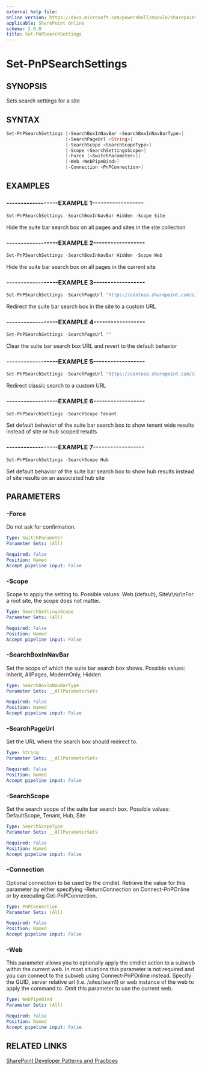 ```yaml
---
external help file:
online version: https://docs.microsoft.com/powershell/module/sharepoint-pnp/set-pnpsearchsettings
applicable: SharePoint Online
schema: 2.0.0
title: Set-PnPSearchSettings
---
```


# Set-PnPSearchSettings

## SYNOPSIS
Sets search settings for a site

## SYNTAX 

```powershell
Set-PnPSearchSettings [-SearchBoxInNavBar <SearchBoxInNavBarType>]
                      [-SearchPageUrl <String>]
                      [-SearchScope <SearchScopeType>]
                      [-Scope <SearchSettingsScope>]
                      [-Force [<SwitchParameter>]]
                      [-Web <WebPipeBind>]
                      [-Connection <PnPConnection>]
```

## EXAMPLES

### ------------------EXAMPLE 1------------------
```powershell
Set-PnPSearchSettings -SearchBoxInNavBar Hidden -Scope Site
```

Hide the suite bar search box on all pages and sites in the site collection

### ------------------EXAMPLE 2------------------
```powershell
Set-PnPSearchSettings -SearchBoxInNavBar Hidden -Scope Web
```

Hide the suite bar search box on all pages in the current site

### ------------------EXAMPLE 3------------------
```powershell
Set-PnPSearchSettings -SearchPageUrl "https://contoso.sharepoint.com/sites/mysearch/SitePages/search.aspx"
```

Redirect the suite bar search box in the site to a custom URL

### ------------------EXAMPLE 4------------------
```powershell
Set-PnPSearchSettings -SearchPageUrl ""
```

Clear the suite bar search box URL and revert to the default behavior

### ------------------EXAMPLE 5------------------
```powershell
Set-PnPSearchSettings -SearchPageUrl "https://contoso.sharepoint.com/sites/mysearch/SitePages/search.aspx" -Scope Site
```

Redirect classic search to a custom URL

### ------------------EXAMPLE 6------------------
```powershell
Set-PnPSearchSettings -SearchScope Tenant
```

Set default behavior of the suite bar search box to show tenant wide results instead of site or hub scoped results

### ------------------EXAMPLE 7------------------
```powershell
Set-PnPSearchSettings -SearchScope Hub
```

Set default behavior of the suite bar search box to show hub results instead of site results on an associated hub site

## PARAMETERS

### -Force
Do not ask for confirmation.

```yaml
Type: SwitchParameter
Parameter Sets: (All)

Required: False
Position: Named
Accept pipeline input: False
```

### -Scope
Scope to apply the setting to. Possible values: Web (default), Site\r\n\r\nFor a root site, the scope does not matter.

```yaml
Type: SearchSettingsScope
Parameter Sets: (All)

Required: False
Position: Named
Accept pipeline input: False
```

### -SearchBoxInNavBar
Set the scope of which the suite bar search box shows. Possible values: Inherit, AllPages, ModernOnly, Hidden

```yaml
Type: SearchBoxInNavBarType
Parameter Sets: __AllParameterSets

Required: False
Position: Named
Accept pipeline input: False
```

### -SearchPageUrl
Set the URL where the search box should redirect to.

```yaml
Type: String
Parameter Sets: __AllParameterSets

Required: False
Position: Named
Accept pipeline input: False
```

### -SearchScope
Set the search scope of the suite bar search box. Possible values: DefaultScope, Tenant, Hub, Site

```yaml
Type: SearchScopeType
Parameter Sets: __AllParameterSets

Required: False
Position: Named
Accept pipeline input: False
```

### -Connection
Optional connection to be used by the cmdlet. Retrieve the value for this parameter by either specifying -ReturnConnection on Connect-PnPOnline or by executing Get-PnPConnection.

```yaml
Type: PnPConnection
Parameter Sets: (All)

Required: False
Position: Named
Accept pipeline input: False
```

### -Web
This parameter allows you to optionally apply the cmdlet action to a subweb within the current web. In most situations this parameter is not required and you can connect to the subweb using Connect-PnPOnline instead. Specify the GUID, server relative url (i.e. /sites/team1) or web instance of the web to apply the command to. Omit this parameter to use the current web.

```yaml
Type: WebPipeBind
Parameter Sets: (All)

Required: False
Position: Named
Accept pipeline input: False
```

## RELATED LINKS

[SharePoint Developer Patterns and Practices](https://aka.ms/sppnp)